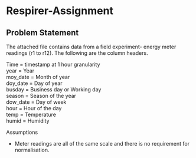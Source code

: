 # Respirer-Assignment

## Problem Statement

The attached file contains data from a field experiment- energy meter readings (r1 to r12). The following are the column headers.

Time = timestamp at 1 hour granularity\
year = Year\
moy_date = Month of year\
doy_date = Day of year\
busday = Business day or Working day\
season = Season of the year\
dow_date = Day of week\
hour = Hour of the day\
temp = Temperature\
humid = Humidity


Assumptions
* Meter readings are all of the same scale and there is no requirement for normalisation.
